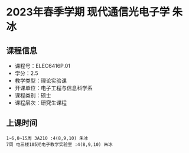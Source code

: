 # 2023年春季学期 现代通信光电子学 朱冰






## 课程信息

- 课程号：ELEC6416P.01
- 学分：2.5
- 教学类型：理论实验课
- 开课单位：电子工程与信息科学系
- 课程类别：硕士
- 课程层次：研究生课程

## 上课时间

```
1~6,8~15周 3A210 :4(8,9,10) 朱冰
7周 电三楼105光电子教学实验室 :4(8,9,10) 朱冰
```

